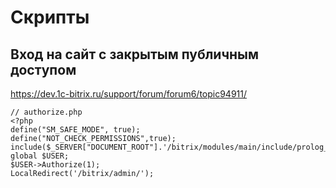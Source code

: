 # Скрипты

## Вход на сайт с закрытым публичным доступом

https://dev.1c-bitrix.ru/support/forum/forum6/topic94911/

```
// authorize.php
<?php
define("SM_SAFE_MODE", true);
define("NOT_CHECK_PERMISSIONS",true);
include($_SERVER["DOCUMENT_ROOT"].'/bitrix/modules/main/include/prolog_before.php');
global $USER;
$USER->Authorize(1);
LocalRedirect('/bitrix/admin/');
```
